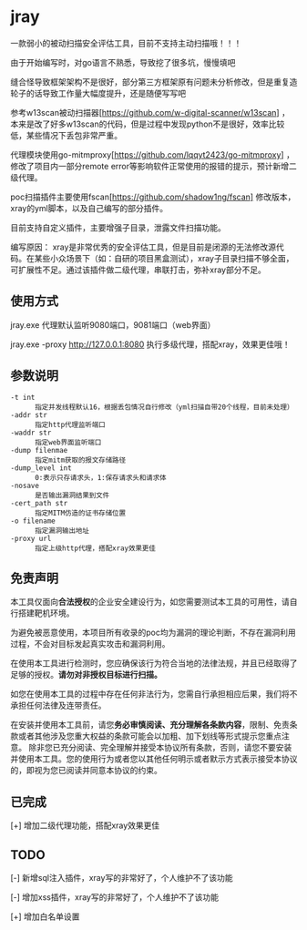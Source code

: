 # jray

一款弱小的被动扫描安全评估工具，目前不支持主动扫描哦！！！

由于开始编写时，对go语言不熟悉，导致挖了很多坑，慢慢填吧

缝合怪导致框架架构不是很好，部分第三方框架原有问题未分析修改，但是重复造轮子的话导致工作量大幅度提升，还是随便写写吧

参考w13scan被动扫描器[https://github.com/w-digital-scanner/w13scan] ，本来是改了好多w13scan的代码，但是过程中发现python不是很好，效率比较低，某些情况下丢包非常严重。

代理模块使用go-mitmproxy[https://github.com/lqqyt2423/go-mitmproxy] ，修改了项目内一部分remote error等影响软件正常使用的报错的提示，预计新增二级代理。

poc扫描插件主要使用fscan[https://github.com/shadow1ng/fscan] 修改版本，xray的yml脚本，以及自己编写的部分插件。


目前支持自定义插件，主要增强子目录，泄露文件扫描功能。

编写原因： xray是非常优秀的安全评估工具，但是目前是闭源的无法修改源代码。在某些小众场景下（如：自研的项目黑盒测试），xray子目录扫描不够全面，可扩展性不足。通过该插件做二级代理，串联打击，弥补xray部分不足。



## 使用方式

jray.exe 
代理默认监听9080端口，9081端口（web界面）

jray.exe -proxy http://127.0.0.1:8080
执行多级代理，搭配xray，效果更佳哦！


## 参数说明
```
-t int
      指定并发线程默认16，根据丢包情况自行修改（yml扫描自带20个线程，目前未处理）
-addr str
      指定http代理监听端口
-waddr str
      指定web界面监听端口
-dump filenmae
      指定mitm获取的报文存储路径
-dump_level int
      0:表示只存请求头，1:保存请求头和请求体
-nosave
      是否输出漏洞结果到文件
-cert_path str
      指定MITM仿造的证书存储位置
-o filename
      指定漏洞输出地址
-proxy url
      指定上级http代理，搭配xray效果更佳
```


## 免责声明

本工具仅面向**合法授权**的企业安全建设行为，如您需要测试本工具的可用性，请自行搭建靶机环境。

为避免被恶意使用，本项目所有收录的poc均为漏洞的理论判断，不存在漏洞利用过程，不会对目标发起真实攻击和漏洞利用。

在使用本工具进行检测时，您应确保该行为符合当地的法律法规，并且已经取得了足够的授权。**请勿对非授权目标进行扫描。**

如您在使用本工具的过程中存在任何非法行为，您需自行承担相应后果，我们将不承担任何法律及连带责任。

在安装并使用本工具前，请您**务必审慎阅读、充分理解各条款内容**，限制、免责条款或者其他涉及您重大权益的条款可能会以加粗、加下划线等形式提示您重点注意。
除非您已充分阅读、完全理解并接受本协议所有条款，否则，请您不要安装并使用本工具。您的使用行为或者您以其他任何明示或者默示方式表示接受本协议的，即视为您已阅读并同意本协议的约束。
## 已完成
[+] 增加二级代理功能，搭配xray效果更佳

## TODO
[-] 新增sql注入插件，xray写的非常好了，个人维护不了该功能

[-] 增加xss插件，xray写的非常好了，个人维护不了该功能

[+] 增加白名单设置
